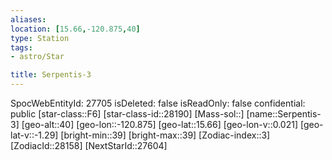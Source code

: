 ```yaml
---
aliases: 
location: [15.66,-120.875,40]
type: Station
tags:
- astro/Star

title: Serpentis-3
---
```

SpocWebEntityId: 27705
isDeleted: false
isReadOnly: false
confidential: public
[star-class::F6]
[star-class-id::28190]
[Mass-sol::]
[name::Serpentis-3]
[geo-alt::40]
[geo-lon::-120.875]
[geo-lat::15.66]
[geo-lon-v::0.021]
[geo-lat-v::-1.29]
[bright-min::39]
[bright-max::39]
[Zodiac-index::3]
[ZodiacId::28158]
[NextStarId::27604]



